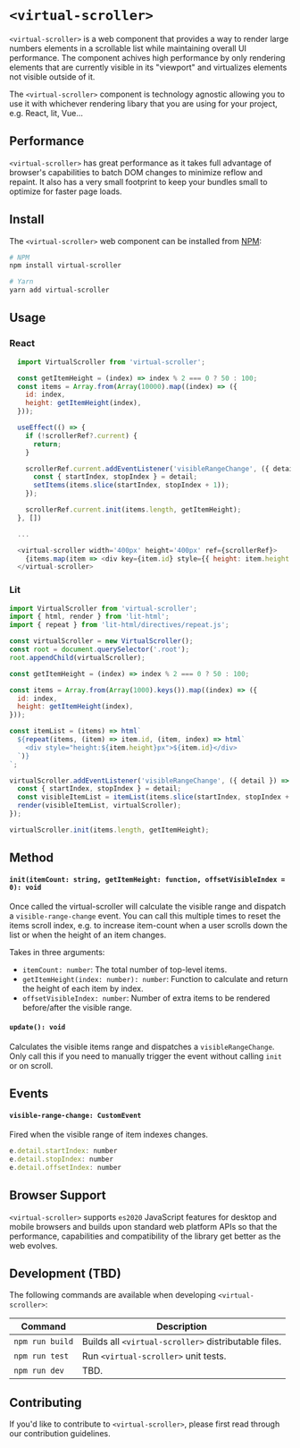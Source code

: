 # `<virtual-scroller>`

`<virtual-scroller>` is a web component that provides a way to render large numbers elements in a scrollable list
while maintaining overall UI performance. The component achives high performance by only rendering elements
that are currently visible in its "viewport" and virtualizes elements not visible outside of it.

The `<virtual-scroller>` component is technology agnostic allowing you to use it with whichever rendering libary
that you are using for your project, e.g. React, lit, Vue...

## Performance
`<virtual-scroller>` has great performance as it takes full advantage of browser's capabilities to batch DOM changes to minimize reflow and repaint. It also has a very small footprint to keep your bundles small to optimize for faster page loads.

## Install

The `<virtual-scroller>` web component can be installed from [NPM](https://npmjs.org):

```sh
# NPM
npm install virtual-scroller

# Yarn
yarn add virtual-scroller

```

## Usage

### React
```js
  import VirtualScroller from 'virtual-scroller';

  const getItemHeight = (index) => index % 2 === 0 ? 50 : 100;
  const items = Array.from(Array(10000).map((index) => ({
    id: index,
    height: getItemHeight(index),
  }));

  useEffect(() => {
    if (!scrollerRef?.current) {
      return;
    }

    scrollerRef.current.addEventListener('visibleRangeChange', ({ detail }) => {
      const { startIndex, stopIndex } = detail;
      setItems(items.slice(startIndex, stopIndex + 1));
    });

    scrollerRef.current.init(items.length, getItemHeight);
  }, [])

  ...

  <virtual-scroller width='400px' height='400px' ref={scrollerRef}>
    {items.map(item => <div key={item.id} style={{ height: item.height }}>{item.id}</div>)}
  </virtual-scroller>
```

### Lit
```js
import VirtualScroller from 'virtual-scroller';
import { html, render } from 'lit-html';
import { repeat } from 'lit-html/directives/repeat.js';

const virtualScroller = new VirtualScroller();
const root = document.querySelector('.root');
root.appendChild(virtualScroller);

const getItemHeight = (index) => index % 2 === 0 ? 50 : 100;

const items = Array.from(Array(1000).keys()).map((index) => ({
  id: index,
  height: getItemHeight(index),
}));

const itemList = (items) => html`
  ${repeat(items, (item) => item.id, (item, index) => html`
    <div style="height:${item.height}px">${item.id}</div>
  `)}
`;

virtualScroller.addEventListener('visibleRangeChange', ({ detail }) => {
  const { startIndex, stopIndex } = detail;
  const visibleItemList = itemList(items.slice(startIndex, stopIndex + 1));
  render(visibleItemList, virtualScroller);
});

virtualScroller.init(items.length, getItemHeight);
```

## Method
#### `init(itemCount: string, getItemHeight: function, offsetVisibleIndex = 0): void`
Once called the virtual-scroller will calculate the visible range and dispatch a `visible-range-change` event. You can call this multiple times to reset the items scroll index, e.g. to increase item-count when a user scrolls down the list or when the height of an item changes.

Takes in three arguments:
- `itemCount: number`: The total number of top-level items.
- `getItemHeight(index: number): number`: Function to calculate and return the height of each item by index.
- `offsetVisibleIndex: number`: Number of extra items to be rendered before/after the visible range.

#### `update(): void`
Calculates the visible items range and dispatches a `visibleRangeChange`. Only call this if you need to manually trigger the event without calling `init` or on scroll.

## Events

#### `visible-range-change: CustomEvent`
Fired when the visible range of item indexes changes.
```js
e.detail.startIndex: number
e.detail.stopIndex: number
e.detail.offsetIndex: number
```

## Browser Support

`<virtual-scroller>` supports `es2020` JavaScript features for desktop and
mobile browsers and builds upon standard web platform APIs so that the performance,
capabilities and compatibility of the library get better as the web evolves.

## Development (TBD)

The following commands are available when developing `<virtual-scroller>`:

Command                         | Description
------------------------------- | -----------
`npm run build`                 | Builds all `<virtual-scroller>` distributable files.
`npm run test`                  | Run `<virtual-scroller>` unit tests.
`npm run dev`                   | TBD.

## Contributing
If you'd like to contribute to `<virtual-scroller>`, please first read through our contribution guidelines.